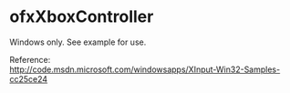 ofxXboxController
=================

Windows only. See example for use. 

Reference:  
http://code.msdn.microsoft.com/windowsapps/XInput-Win32-Samples-cc25ce24
